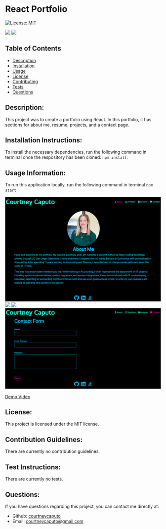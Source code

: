# React Portfolio

[![License: MIT](https://img.shields.io/badge/License-MIT-blue.svg)](https://opensource.org/licenses/MIT)

<img src="https://img.shields.io/badge/JavaScript-323330?style=for-the-badge&logo=javascript&logoColor=F7DF1E"> <img src="https://img.shields.io/badge/React-20232A?style=for-the-badge&logo=react&logoColor=61DAFB">

## Table of Contents
- [Description](#description)
- [Installation](#installation)
- [Usage](#usage)
- [License](#license)
- [Contributing](#contributing)
- [Tests](#tests)
- [Questions](#questions)
    
## Description: <a name="description"></a>
This project was to create a portfolio using React. In this portfolio, it has sections for about me, resume, projects, and a contact page.

## Installation Instructions: <a name="installation"></a>
To install the necessary dependencies, run the following command in terminal once the respository has been cloned: `npm install`. 

## Usage Information: <a name="usage"></a>
To run this application locally, run the following command in terminal `npm start`

<img src="src/assets/about.png">

<img src=".src/assets/portfolio.png">

<img src="src/assets.resume.png">

<img src="src/assets/contact.png">

<a href="https://drive.google.com/file/d/1YXoDNfoG6729-jCSK82BqJt6UFksZdjv/view" target="blank">Demo Video</a>

## License: <a name="license"></a>
This project is licensed under the MIT license.

## Contribution Guidelines: <a name="contributing"></a>
There are currently no contribution guidelines.

## Test Instructions: <a name="tests"></a>
There are currently no tests.

## Questions: <a name="questions"></a>
If you have questions regarding this project, you can contact me directly at:
* Github: <a href="https://github.com/courtneycaputo">courtneycaputo</a>
* Email: <a href="mailto:courtneycaputo@gmail.com">courtneycaputo@gmail.com</a>